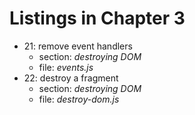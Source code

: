 # Listings in Chapter 3

- 21: remove event handlers
  - section: _destroying DOM_
  - file: _events.js_
- 22: destroy a fragment
  - section: _destroying DOM_
  - file: _destroy-dom.js_

